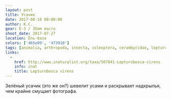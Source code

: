 ```yaml
---
layout: post
title: Усачик
date: 2017-08-10 00:00:00
author: К.С.
gear: E-3 / 35mm macro
shoot_date: 2017-07-27
location: Ёль-база
colors: ['465e09', '473910']
tags: [animalia, arthropoda, insecta, coleoptera, cerambycidae, lepturobosca, lepturobosca virens]
links:
  -
    href: http://www.inaturalist.org/taxa/507841-Lepturobosca-virens
    info: inat
    title: Lepturobosca virens
---
```

Зелёный усачик (это же он?) шевелит усами и раскрывает надкрылья, чем крайне смущает фотографа.
